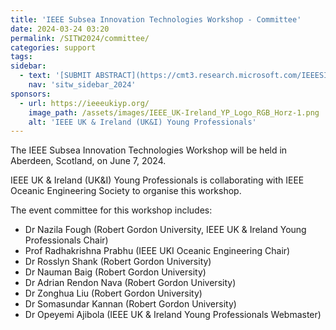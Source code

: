 ```yaml
---
title: 'IEEE Subsea Innovation Technologies Workshop - Committee'
date: 2024-03-24 03:20
permalink: /SITW2024/committee/
categories: support
tags:
sidebar:
  - text: '[SUBMIT ABSTRACT](https://cmt3.research.microsoft.com/IEEESITW2024/){: .btn .btn--success}'
    nav: 'sitw_sidebar_2024'
sponsors:
  - url: https://ieeeukiyp.org/
    image_path: /assets/images/IEEE_UK-Ireland_YP_Logo_RGB_Horz-1.png
    alt: 'IEEE UK & Ireland (UK&I) Young Professionals'
---
```


The IEEE Subsea Innovation Technologies Workshop will be held in Aberdeen, Scotland, on June 7, 2024.

IEEE UK & Ireland (UK&I) Young Professionals is collaborating with IEEE Oceanic Engineering Society to organise this workshop.

The event committee for this workshop includes:
- Dr Nazila Fough (Robert Gordon University, IEEE UK & Ireland Young Professionals Chair)
- Prof Radhakrishna Prabhu (IEEE UKI Oceanic Engineering Chair)
- Dr Rosslyn Shank (Robert Gordon University)
- Dr Nauman Baig (Robert Gordon University) 
- Dr Adrian Rendon Nava (Robert Gordon University)
- Dr Zonghua Liu (Robert Gordon University)
- Dr Somasundar Kannan (Robert Gordon University)
- Dr Opeyemi Ajibola (IEEE UK & Ireland Young Professionals Webmaster)



